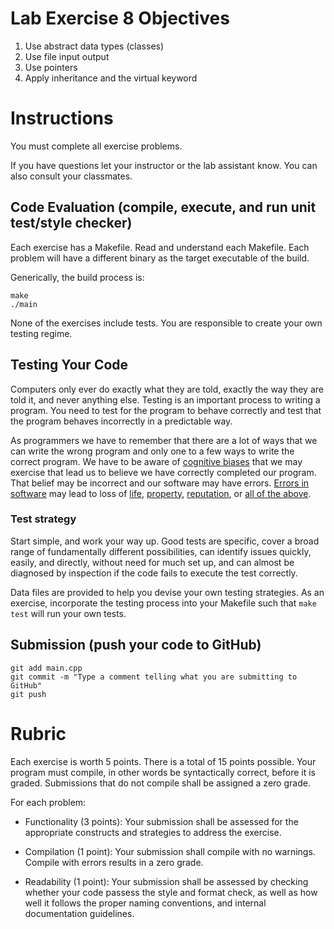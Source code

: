 # Lab Exercise 8 Objectives
1. Use abstract data types (classes)
1. Use file input output
1. Use pointers
1. Apply inheritance and the virtual keyword
# Instructions
You must complete all exercise problems.

If you have questions let your instructor or the lab assistant know. You can also consult your classmates.

## Code Evaluation (compile, execute, and run unit test/style checker)
Each exercise has a Makefile. Read and understand each Makefile. Each problem will have a different binary as the target executable of the build.

Generically, the build process is:
```
make
./main
```

None of the exercises include tests. You are responsible to create your own testing regime.

## Testing Your Code
Computers only ever do exactly what they are told, exactly the way they are told it, and never anything else. Testing is an important process to writing a program. You need to test for the program to behave correctly and test that the program behaves incorrectly in a predictable way.

As programmers we have to remember that there are a lot of ways that we can write the wrong program and only one to a few ways to write the correct program. We have to be aware of [cognitive biases](https://en.wikipedia.org/wiki/List_of_cognitive_biases) that we may exercise that lead us to believe we have correctly completed our program. That belief may be incorrect and our software may have errors. [Errors in software](https://www.wired.com/2005/11/historys-worst-software-bugs/) may lead to loss of [life](https://www.nytimes.com/2019/03/14/business/boeing-737-software-update.html), [property](https://en.wikipedia.org/wiki/Mariner_1), [reputation](https://en.wikipedia.org/wiki/Pentium_FDIV_bug), or [all of the above](https://en.wikipedia.org/wiki/2009%E2%80%9311_Toyota_vehicle_recalls).

### Test strategy
Start simple, and work your way up. Good tests are specific, cover a broad range of fundamentally different possibilities, can identify issues quickly, easily, and directly, without need for much set up, and can almost be diagnosed by inspection if the code fails to execute the test correctly.

Data files are provided to help you devise your own testing strategies. As an exercise, incorporate the testing process into your Makefile such that `make test` will run your own tests.

## Submission (push your code to GitHub)
```
git add main.cpp
git commit -m "Type a comment telling what you are submitting to GitHub"
git push
```

# Rubric
Each exercise is worth 5 points. There is a total of 15 points possible. Your program must compile, in other words be syntactically correct, before it is graded. Submissions that do not compile shall be assigned a zero grade. 

For each problem:

* Functionality (3 points): Your submission shall be assessed for the appropriate constructs and strategies to address the exercise.

* Compilation (1 point): Your submission shall compile with no warnings. Compile with errors results in a zero grade.

* Readability (1 point): Your submission shall be assessed by checking whether your code passess the style and format check, as well as how well it follows the proper naming conventions, and internal documentation guidelines.

